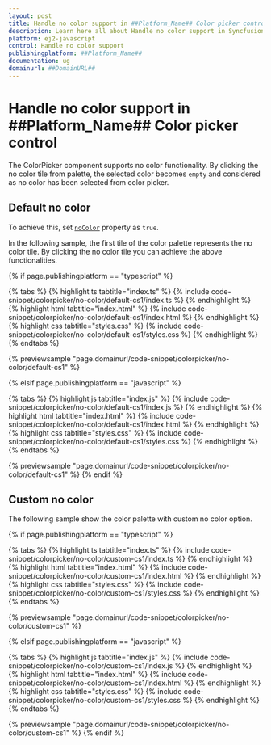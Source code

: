 ```yaml
---
layout: post
title: Handle no color support in ##Platform_Name## Color picker control | Syncfusion
description: Learn here all about Handle no color support in Syncfusion ##Platform_Name## Color picker control of Syncfusion Essential JS 2 and more.
platform: ej2-javascript
control: Handle no color support 
publishingplatform: ##Platform_Name##
documentation: ug
domainurl: ##DomainURL##
---
```


# Handle no color support in ##Platform_Name## Color picker control

The ColorPicker component supports no color functionality. By clicking the no color tile from palette, the selected color becomes `empty` and considered as no color has been selected from color picker.

## Default no color

To achieve this, set [`noColor`](../../api/color-picker/#nocolor) property as `true`.

In the following sample, the first tile of the color palette represents the no color tile. By clicking the no color tile you can achieve the above functionalities.

{% if page.publishingplatform == "typescript" %}

 {% tabs %}
{% highlight ts tabtitle="index.ts" %}
{% include code-snippet/colorpicker/no-color/default-cs1/index.ts %}
{% endhighlight %}
{% highlight html tabtitle="index.html" %}
{% include code-snippet/colorpicker/no-color/default-cs1/index.html %}
{% endhighlight %}
{% highlight css tabtitle="styles.css" %}
{% include code-snippet/colorpicker/no-color/default-cs1/styles.css %}
{% endhighlight %}
{% endtabs %}
        
{% previewsample "page.domainurl/code-snippet/colorpicker/no-color/default-cs1" %}

{% elsif page.publishingplatform == "javascript" %}

{% tabs %}
{% highlight js tabtitle="index.js" %}
{% include code-snippet/colorpicker/no-color/default-cs1/index.js %}
{% endhighlight %}
{% highlight html tabtitle="index.html" %}
{% include code-snippet/colorpicker/no-color/default-cs1/index.html %}
{% endhighlight %}
{% highlight css tabtitle="styles.css" %}
{% include code-snippet/colorpicker/no-color/default-cs1/styles.css %}
{% endhighlight %}
{% endtabs %}

{% previewsample "page.domainurl/code-snippet/colorpicker/no-color/default-cs1" %}
{% endif %}

## Custom no color

The following sample show the color palette with custom no color option.

{% if page.publishingplatform == "typescript" %}

 {% tabs %}
{% highlight ts tabtitle="index.ts" %}
{% include code-snippet/colorpicker/no-color/custom-cs1/index.ts %}
{% endhighlight %}
{% highlight html tabtitle="index.html" %}
{% include code-snippet/colorpicker/no-color/custom-cs1/index.html %}
{% endhighlight %}
{% highlight css tabtitle="styles.css" %}
{% include code-snippet/colorpicker/no-color/custom-cs1/styles.css %}
{% endhighlight %}
{% endtabs %}
        
{% previewsample "page.domainurl/code-snippet/colorpicker/no-color/custom-cs1" %}

{% elsif page.publishingplatform == "javascript" %}

{% tabs %}
{% highlight js tabtitle="index.js" %}
{% include code-snippet/colorpicker/no-color/custom-cs1/index.js %}
{% endhighlight %}
{% highlight html tabtitle="index.html" %}
{% include code-snippet/colorpicker/no-color/custom-cs1/index.html %}
{% endhighlight %}
{% highlight css tabtitle="styles.css" %}
{% include code-snippet/colorpicker/no-color/custom-cs1/styles.css %}
{% endhighlight %}
{% endtabs %}

{% previewsample "page.domainurl/code-snippet/colorpicker/no-color/custom-cs1" %}
{% endif %}